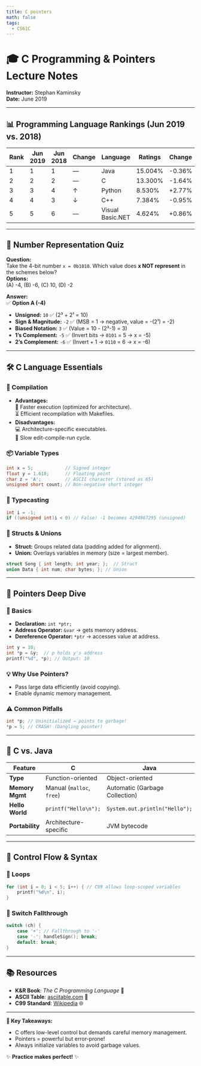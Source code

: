```yaml
---
title: C pointers
math: false
tags:
  - CS61C
---
```

# 🎓 C Programming & Pointers Lecture Notes

**Instructor:** Stephan Kaminsky  
**Date:** June 2019

---

## 📊 Programming Language Rankings (Jun 2019 vs. 2018)

| Rank | Jun 2019 | Jun 2018 | Change | Language          | Ratings    | Change     |
|------|----------|----------|--------|-------------------|------------|------------|
| 1    | 1        | 1        | —      | Java              | 15.004%    | -0.36%     |
| 2    | 2        | 2        | —      | C                 | 13.300%    | -1.64%     |
| 3    | 3        | 4        | ↑      | Python            | 8.530%     | +2.77%     |
| 4    | 4        | 3        | ↓      | C++               | 7.384%     | -0.95%     |
| 5    | 5        | 6        | —      | Visual Basic.NET  | 4.624%     | +0.86%     |

---

## 🔢 Number Representation Quiz

**Question:**  
Take the 4-bit number `x = 0b1010`. Which value does **x NOT represent** in the schemes below?  
**Options:**  
(A) -4, (B) -6, (C) 10, (D) -2  

**Answer:**  
✅ **Option A (-4)**  
- **Unsigned:** `10` ✅ (2³ + 2¹ = 10)  
- **Sign & Magnitude:** `-2` ✅ (MSB = 1 → negative, value = -(2¹) = -2)  
- **Biased Notation:** `3` ✅ (Value = 10 - (2³-1) = 3)  
- **1’s Complement:** `-5` ✅ (Invert bits → `0101` = 5 → x = -5)  
- **2’s Complement:** `-6` ✅ (Invert + 1 → `0110` = 6 → x = -6)  

---

## 🛠️ C Language Essentials

### 🔧 Compilation
- **Advantages:**  
  🚀 Faster execution (optimized for architecture).  
  ⏳ Efficient recompilation with Makefiles.  
- **Disadvantages:**  
  💻 Architecture-specific executables.  
  🔄 Slow edit-compile-run cycle.

### 📦 Variable Types
```c
int x = 5;            // Signed integer
float y = 1.618;      // Floating point
char z = 'A';         // ASCII character (stored as 65)
unsigned short count; // Non-negative short integer
```
### 🔄 Typecasting
```c
int i = -1;
if ((unsigned int)i < 0) // False! -1 becomes 4294967295 (unsigned)
```

### 🧩 Structs & Unions
- **Struct:** Groups related data (padding added for alignment).  
- **Union:** Overlays variables in memory (size = largest member).  
```c
struct Song { int length; int year; };  // Struct
union Data { int num; char bytes; }; // Union
```

---

## 📍 Pointers Deep Dive

### 🎯 Basics
- **Declaration:** `int *ptr;`  
- **Address Operator:** `&var` → gets memory address.  
- **Dereference Operator:** `*ptr` → accesses value at address.  

```c
int y = 10;
int *p = &y;  // p holds y's address
printf("%d", *p); // Output: 10
```

### 💡 Why Use Pointers?
- Pass large data efficiently (avoid copying).  
- Enable dynamic memory management.  

### ⚠️ Common Pitfalls
```c
int *p; // Uninitialized → points to garbage!
*p = 5; // CRASH! (Dangling pointer)
```

---

## 🔄 C vs. Java

| Feature          | C                                  | Java                          |
|------------------|------------------------------------|-------------------------------|
| **Type**         | Function-oriented                  | Object-oriented               |
| **Memory Mgmt**  | Manual (`malloc`, `free`)          | Automatic (Garbage Collection)|
| **Hello World**  | `printf("Hello\n");`               | `System.out.println("Hello");`|
| **Portability**  | Architecture-specific              | JVM bytecode                  |

---

## 🧮 Control Flow & Syntax

### 🔁 Loops
```c
for (int i = 0; i < 5; i++) { // C99 allows loop-scoped variables
    printf("%d\n", i);
}
```

### 🔄 Switch Fallthrough
```c
switch (ch) {
    case '+': // Fallthrough to '-'
    case '-': handleSign(); break;
    default: break;
}
```

---

## 📚 Resources
- **K&R Book**: *The C Programming Language* 📖  
- **ASCII Table**: [asciitable.com](http://www.asciitable.com) 🔡  
- **C99 Standard**: [Wikipedia](http://en.wikipedia.org/wiki/C99) 🌐  

---

**🔑 Key Takeaways:**  
- C offers low-level control but demands careful memory management.  
- Pointers = powerful but error-prone!  
- Always initialize variables to avoid garbage values.  

✨ **Practice makes perfect!** ✨
